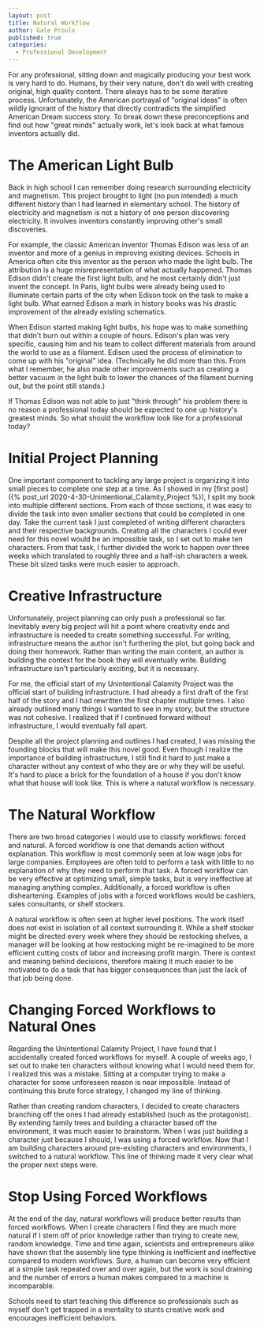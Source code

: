 ```yaml
---
layout: post
title: Natural Workflow
author: Gale Proulx
published: true
categories:
  - Professional Development
---
```


For any professional, sitting down and magically producing your best work is very hard to do. Humans, by their very nature, don't do well with creating original, high quality content. There always has to be some iterative process. Unfortunately, the American portrayal of "original ideas" is often wildly ignorant of the history that directly contradicts the simplified American Dream success story. To break down these preconceptions and find out how "great minds" actually work, let's look back at what famous inventors actually did.

# The American Light Bulb

Back in high school I can remember doing research surrounding electricity and magnetism. This project brought to light (no pun intended) a much different history than I had learned in elementary school. The history of electricity and magnetism is not a history of one person discovering electricity. It involves inventors constantly improving other's small discoveries.

For example, the classic American inventor Thomas Edison was less of an inventor and more of a genius in improving existing devices. Schools in America often cite this inventor as the person who made the light bulb. The attribution is a huge misrepresentation of what actually happened. Thomas Edison didn't create the first light bulb, and he most certainly didn't just invent the concept. In Paris, light bulbs were already being used to illuminate certain parts of the city when Edison took on the task to make a light bulb. What earned Edison a mark in history books was his drastic improvement of the already existing schematics.

When Edison started making light bulbs, his hope was to make something that didn't burn out within a couple of hours. Edison's plan was very specific, causing him and his team to collect different materials from around the world to use as a filament. Edison used the process of elimination to come up with his "original" idea. (Technically he did more than this. From what I remember, he also made other improvements such as creating a better vacuum in the light bulb to lower the chances of the filament burning out, but the point still stands.)

If Thomas Edison was not able to just "think through" his problem there is no reason a professional today should be expected to one up history's greatest minds. So what should the workflow look like for a professional today?

# Initial Project Planning

One important component to tackling any large project is organizing it into small pieces to complete one step at a time. As I showed in my [first post]({% post_url 2020-4-30-Unintentional_Calamity_Project %}), I split my book into multiple different sections. From each of those sections, it was easy to divide the task into even smaller sections that could be completed in one day. Take the current task I just completed of writing different characters and their respective backgrounds. Creating all the characters I could ever need for this novel would be an impossible task, so I set out to make ten characters. From that task, I further divided the work to happen over three weeks which translated to roughly three and a half-ish characters a week. These bit sized tasks were much easier to approach.

# Creative Infrastructure

Unfortunately, project planning can only push a professional so far. Inevitably every big project will hit a point where creativity ends and infrastructure is needed to create something successful. For writing, infrastructure means the author isn't furthering the plot, but going back and doing their homework. Rather than writing the main content, an author is building the context for the book they will eventually write. Building infrastructure isn't particularly exciting, but it is necessary.

For me, the official start of my Unintentional Calamity Project was the official start of building infrastructure. I had already a first draft of the first half of the story and I had rewritten the first chapter multiple times. I also already outlined many things I wanted to see in my story, but the structure was not cohesive. I realized that if I continued forward without infrastructure, I would eventually fall apart.

Despite all the project planning and outlines I had created, I was missing the founding blocks that will make this novel good. Even though I realize the importance of building infrastructure, I still find it hard to just make a character without any context of who they are or why they will be useful. It's hard to place a brick for the foundation of a house if you don't know what that house will look like. This is where a natural workflow is necessary.

# The Natural Workflow

There are two broad categories I would use to classify workflows: forced and natural. A forced workflow is one that demands action without explanation. This workflow is most commonly seen at low wage jobs for large companies. Employees are often told to perform a task with little to no explanation of why they need to perform that task. A forced workflow can be very effective at optimizing small, simple tasks, but is very ineffective at managing anything complex. Additionally, a forced workflow is often disheartening. Examples of jobs with a forced workflows would be cashiers, sales consultants, or shelf stockers.

A natural workflow is often seen at higher level positions. The work itself does not exist in isolation of all context surrounding it. While a shelf stocker might be directed every week where they should be restocking shelves, a manager will be looking at how restocking might be re-imagined to be more efficient cutting costs of labor and increasing profit margin. There is context and meaning behind decisions, therefore making it much easier to be motivated to do a task that has bigger consequences than just the lack of that job being done.

# Changing Forced Workflows to Natural Ones

Regarding the Unintentional Calamity Project, I have found that I accidentally created forced workflows for myself. A couple of weeks ago, I set out to make ten characters without knowing what I would need them for. I realized this was a mistake. Sitting at a computer trying to make a character for some unforeseen reason is near impossible. Instead of continuing this brute force strategy, I changed my line of thinking.

Rather than creating random characters, I decided to create characters branching off the ones I had already established (such as the protagonist). By extending family trees and building a character based off the environment, it was much easier to brainstorm. When I was just building a character just because I should, I was using a forced workflow. Now that I am building characters around pre-existing characters and environments, I switched to a natural workflow. This line of thinking made it very clear what the proper next steps were.

# Stop Using Forced Workflows

At the end of the day, natural workflows will produce better results than forced workflows. When I create characters I find they are much more natural if I stem off of prior knowledge rather than trying to create new, random knowledge. Time and time again, scientists and entrepreneurs alike have shown that the assembly line type thinking is inefficient and ineffective compared to modern workflows. Sure, a human can become very efficient at a simple task repeated over and over again, but the work is soul draining and the number of errors a human makes compared to a machine is incomparable.

Schools need to start teaching this difference so professionals such as myself don't get trapped in a mentality to stunts creative work and encourages inefficient behaviors.
